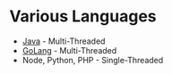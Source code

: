 
# Various Languages
- [Java](2_Java) - Multi-Threaded
- [GoLang](1_GoLang) - Multi-Threaded
- Node, Python, PHP - Single-Threaded